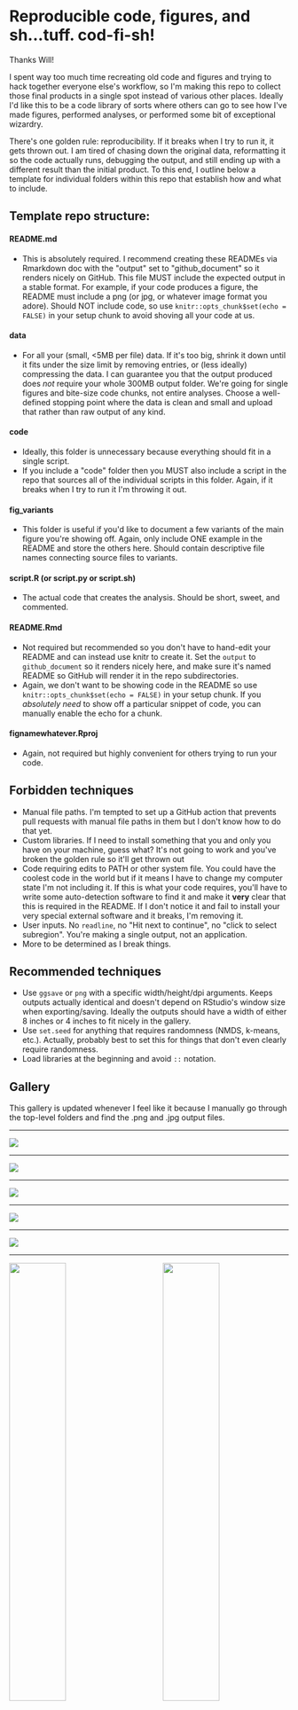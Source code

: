 # Reproducible code, figures, and sh...tuff. cod-fi-sh!

Thanks Will!

I spent way too much time recreating old code and figures and trying to hack together everyone else's workflow, so I'm making this repo to collect those final products in a single spot instead of various other places. Ideally I'd like this to be a code library of sorts where others can go to see how I've made figures, performed analyses, or performed some bit of exceptional wizardry.

There's one golden rule: reproducibility. If it breaks when I try to run it, it gets thrown out. I am tired of chasing down the original data, reformatting it so the code actually runs, debugging the output, and still ending up with a different result than the initial product. To this end, I outline below a template for individual folders within this repo that establish how and what to include.

## Template repo structure:
#### README.md
  - This is absolutely required. I recommend creating these READMEs via Rmarkdown doc with the "output" set to "github_document" so it renders nicely on GitHub. This file MUST include the expected output in a stable format. For example, if your code produces a figure, the README must include a png (or jpg, or whatever image format you adore). Should NOT include code, so use `knitr::opts_chunk$set(echo = FALSE)` in your setup chunk to avoid shoving all your code at us.

#### data
  - For all your (small, <5MB per file) data. If it's too big, shrink it down until it fits under the size limit by removing entries, or (less ideally) compressing the data. I can guarantee you that the output produced does *not* require your whole 300MB output folder. We're going for single figures and bite-size code chunks, not entire analyses. Choose a well-defined stopping point where the data is clean and small and upload that rather than raw output of any kind.

#### code
  - Ideally, this folder is unnecessary because everything should fit in a single script.
  - If you include a "code" folder then you MUST also include a script in the repo that sources all of the individual scripts in this folder. Again, if it breaks when I try to run it I'm throwing it out.
  
#### fig_variants
  - This folder is useful if you'd like to document a few variants of the main figure you're showing off. Again, only include ONE example in the README and store the others here. Should contain descriptive file names connecting source files to variants.
  
#### script.R (or script.py or script.sh)
  - The actual code that creates the analysis. Should be short, sweet, and commented.

#### README.Rmd
  - Not required but recommended so you don't have to hand-edit your README and can instead use knitr to create it. Set the `output` to `github_document` so it renders nicely here, and make sure it's named README so GitHub will render it in the repo subdirectories.
  - Again, we don't want to be showing code in the README so use `knitr::opts_chunk$set(echo = FALSE)` in your setup chunk. If you *absolutely need* to show off a particular snippet of code, you can manually enable the echo for a chunk.

#### fignamewhatever.Rproj
  - Again, not required but highly convenient for others trying to run your code.


## Forbidden techniques
  - Manual file paths. I'm tempted to set up a GitHub action that prevents pull requests with manual file paths in them but I don't know how to do that yet.
  - Custom libraries. If I need to install something that you and only you have on your machine, guess what? It's not going to work and you've broken the golden rule so it'll get thrown out
  - Code requiring edits to PATH or other system file. You could have the coolest code in the world but if it means I have to change my computer state I'm not including it. If this is what your code requires, you'll have to write some auto-detection software to find it and make it **very** clear that this is required in the README. If I don't notice it and fail to install your very special external software and it breaks, I'm removing it.
  - User inputs. No `readline`, no "Hit next to continue", no "click to select subregion". You're making a single output, not an application.
  - More to be determined as I break things.

## Recommended techniques
  - Use `ggsave` or `png` with a specific width/height/dpi arguments. Keeps outputs actually identical and doesn't depend on RStudio's window size when exporting/saving. Ideally the outputs should have a width of either 8 inches or 4 inches to fit nicely in the gallery.
  - Use `set.seed` for anything that requires randomness (NMDS, k-means, etc.). Actually, probably best to set this for things that don't even clearly require randomness.
  - Load libraries at the beginning and avoid `::` notation.

## Gallery

This gallery is updated whenever I feel like it because I manually go through the top-level folders and find the .png and .jpg output files.

---

[![](NMDS_shards/nmds_shardplot.png)](NMDS_shards)

---

[![](manual_pheatmap/ggplot_heatmap.png)](manual_pheatmap)

---

[![](profile_mode_peaks/betaine_horns.png)](profile_mode_peaks)

---

[![](manual_ridges_msspace/manual_ridge_vis.png)](manual_ridges_msspace)

---

[![](ctd_and_cmap/ctd_and_cmap.png)](ctd_and_cmap)

---

<a href="cn_ratio_violins"><img src="cn_ratio_violins/depth_cn_boxplots.png" width="45%" height="45%" align="left"/></a><a href="diss_part_ggbarribbon"><img src="diss_part_ggbarribbon/diss_part_allu.png" width="45%" height="45%" align="right"/></a>

<br clear="left"/>

---

[![](interp_2d_iwd/interp_2d_iwd.png)](interp_2d_iwd)

---

Gallery last updated 2022-05-03